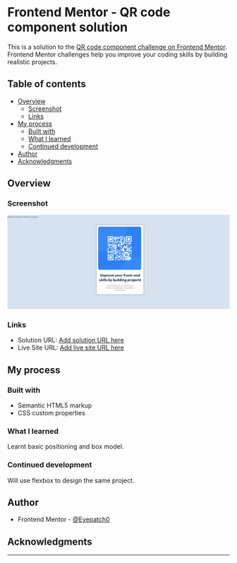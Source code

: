 # Frontend Mentor - QR code component solution

This is a solution to the [QR code component challenge on Frontend Mentor](https://www.frontendmentor.io/challenges/qr-code-component-iux_sIO_H). Frontend Mentor challenges help you improve your coding skills by building realistic projects. 

## Table of contents

- [Overview](#overview)
  - [Screenshot](#screenshot)
  - [Links](#links)
- [My process](#my-process)
  - [Built with](#built-with)
  - [What I learned](#what-i-learned)
  - [Continued development](#continued-development)
- [Author](#author)
- [Acknowledgments](#acknowledgments)

## Overview

### Screenshot

![](./screenshot.png)

### Links

- Solution URL: [Add solution URL here](https://eyepatch0.github.io/QR-code-component-Desktop/)
- Live Site URL: [Add live site URL here](https://eyepatch0.github.io/QR-code-component-Desktop/)

## My process

### Built with

- Semantic HTML5 markup
- CSS custom properties

### What I learned 

Learnt basic positioning and box model.

### Continued development

Will use flexbox to design the same project.

## Author


- Frontend Mentor - [@Eyepatch0](https://www.frontendmentor.io/profile/Eyepatch0)

## Acknowledgments
---
